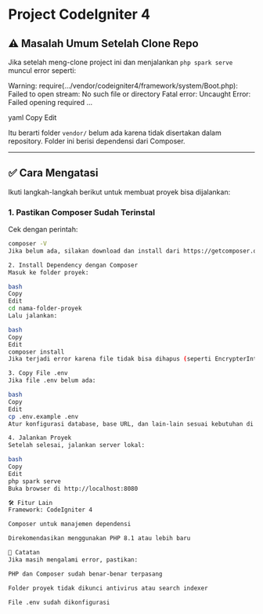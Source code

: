 # Project CodeIgniter 4

## ⚠️ Masalah Umum Setelah Clone Repo

Jika setelah meng-clone project ini dan menjalankan `php spark serve` muncul error seperti:

Warning: require(.../vendor/codeigniter4/framework/system/Boot.php): Failed to open stream: No such file or directory
Fatal error: Uncaught Error: Failed opening required ...

yaml
Copy
Edit

Itu berarti folder `vendor/` belum ada karena tidak disertakan dalam repository. Folder ini berisi dependensi dari Composer.

---

## ✅ Cara Mengatasi

Ikuti langkah-langkah berikut untuk membuat proyek bisa dijalankan:

### 1. Pastikan Composer Sudah Terinstal

Cek dengan perintah:

```bash
composer -V
Jika belum ada, silakan download dan install dari https://getcomposer.org.

2. Install Dependency dengan Composer
Masuk ke folder proyek:

bash
Copy
Edit
cd nama-folder-proyek
Lalu jalankan:

bash
Copy
Edit
composer install
Jika terjadi error karena file tidak bisa dihapus (seperti EncrypterInterface.php), tutup aplikasi yang sedang membuka folder proyek (termasuk VS Code), lalu jalankan ulang composer install di terminal dengan mode administrator.

3. Copy File .env
Jika file .env belum ada:

bash
Copy
Edit
cp .env.example .env
Atur konfigurasi database, base URL, dan lain-lain sesuai kebutuhan di dalam file .env.

4. Jalankan Proyek
Setelah selesai, jalankan server lokal:

bash
Copy
Edit
php spark serve
Buka browser di http://localhost:8080

🛠 Fitur Lain
Framework: CodeIgniter 4

Composer untuk manajemen dependensi

Direkomendasikan menggunakan PHP 8.1 atau lebih baru

📌 Catatan
Jika masih mengalami error, pastikan:

PHP dan Composer sudah benar-benar terpasang

Folder proyek tidak dikunci antivirus atau search indexer

File .env sudah dikonfigurasi
```
